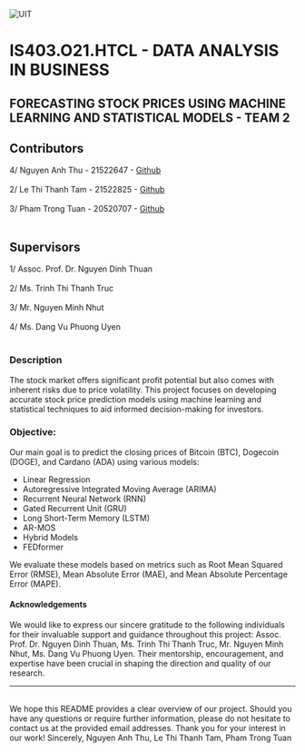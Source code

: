 ![UIT](https://img.shields.io/badge/from-UIT%20VNUHCM-blue?style=for-the-badge&link=https%3A%2F%2Fwww.uit.edu.vn%2F)

# IS403.O21.HTCL - DATA ANALYSIS IN BUSINESS

## **FORECASTING STOCK PRICES USING MACHINE LEARNING AND STATISTICAL MODELS - TEAM 2**

## Contributors

4/ Nguyen Anh Thu - 21522647 - [Github](https://github.com/anh-thhh) <br><br>
2/ Le Thi Thanh Tam - 21522825 - [Github](https://github.com/UIT-21522825) <br><br>
3/ Pham Trong Tuan - 20520707 - [Github](https://github.com/turnrighthere) <br><br>

## Supervisors

1/ Assoc. Prof. Dr. Nguyen Dinh Thuan <br><br>
2/ Ms. Trinh Thi Thanh Truc <br><br>
3/ Mr. Nguyen Minh Nhut<br><br>
4/ Ms. Dang Vu Phuong Uyen<br><br>

### **Description**

The stock market offers significant profit potential but also comes with inherent risks due to price volatility. This project focuses on developing accurate stock price prediction models using machine learning and statistical techniques to aid informed decision-making for investors.

### **Objective**: <br>

Our main goal is to predict the closing prices of Bitcoin (BTC), Dogecoin (DOGE), and Cardano (ADA) using various models:

- Linear Regression
- Autoregressive Integrated Moving Average (ARIMA)
- Recurrent Neural Network (RNN)
- Gated Recurrent Unit (GRU)
- Long Short-Term Memory (LSTM)
- AR-MOS
- Hybrid Models
- FEDformer

We evaluate these models based on metrics such as Root Mean Squared Error (RMSE), Mean Absolute Error (MAE), and Mean Absolute Percentage Error (MAPE).

#### Acknowledgements <br>

We would like to express our sincere gratitude to the following individuals for their invaluable support and guidance throughout this project: Assoc. Prof. Dr. Nguyen Dinh Thuan, Ms. Trinh Thi Thanh Truc, Mr. Nguyen Minh Nhut, Ms. Dang Vu Phuong Uyen. Their mentorship, encouragement, and expertise have been crucial in shaping the direction and quality of our research.<br>

---

<br>
We hope this README provides a clear overview of our project. Should you have any questions or require further information, please do not hesitate to contact us at the provided email addresses.
Thank you for your interest in our work!
Sincerely,
Nguyen Anh Thu, Le Thi Thanh Tam, Pham Trong Tuan
